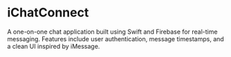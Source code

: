 # iChatConnect
A one-on-one chat application built using Swift and Firebase for real-time messaging. Features include user authentication, message timestamps, and a clean UI inspired by iMessage.
